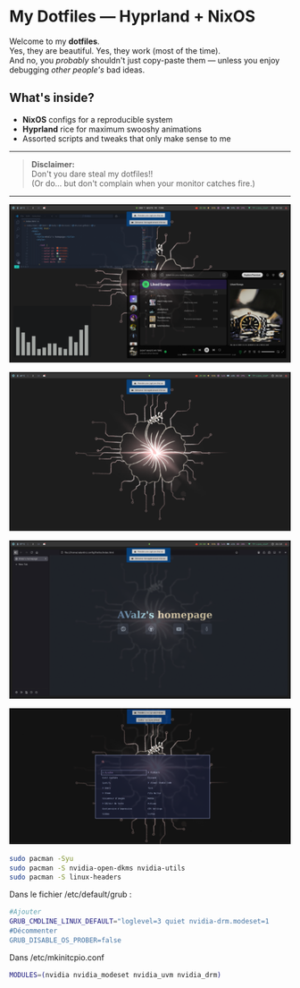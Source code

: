 # My Dotfiles — Hyprland + NixOS

Welcome to my **dotfiles**.  
Yes, they are beautiful. Yes, they work (most of the time).  
And no, you *probably* shouldn't just copy-paste them — unless you enjoy debugging *other people's* bad ideas.

## What's inside?
- **NixOS** configs for a reproducible system
- **Hyprland** rice for maximum swooshy animations
- Assorted scripts and tweaks that only make sense to me

---

> **Disclaimer:**  
> Don't you dare steal my dotfiles!!  
> (Or do… but don't complain when your monitor catches fire.)

---

![Hyprland](img/screenshot_20250812_211226.png)

![Waybar+hyprpaper](img/screenshot_20250812_211245.png)

![Firefox](img/screenshot_20250812_211327.png)

![Wofi](img/screenshot_20250812_211616.png)



```sh
sudo pacman -Syu
sudo pacman -S nvidia-open-dkms nvidia-utils
sudo pacman -S linux-headers
```

Dans le fichier /etc/default/grub :
```sh
#Ajouter
GRUB_CMDLINE_LINUX_DEFAULT="loglevel=3 quiet nvidia-drm.modeset=1
#Décommenter
GRUB_DISABLE_OS_PROBER=false
```

Dans /etc/mkinitcpio.conf
```sh
MODULES=(nvidia nvidia_modeset nvidia_uvm nvidia_drm)
```




